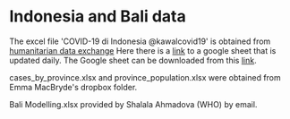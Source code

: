 # Indonesia and Bali data

The excel file 'COVID-19 di Indonesia @kawalcovid19' is obtained from 
[humanitarian data exchange](https://data.humdata.org/dataset/indonesia-covid-19-cases-recoveries-and-deaths-per-province)
Here there is a [link](https://docs.google.com/spreadsheets/d/1ma1T9hWbec1pXlwZ89WakRk-OfVUQZsOCFl4FwZxzVw/htmlview#) to a google sheet that is updated daily. The Google sheet can be downloaded from this [link](https://docs.google.com/spreadsheets/d/1ma1T9hWbec1pXlwZ89WakRk-OfVUQZsOCFl4FwZxzVw/export?format=xlsx&id=1ma1T9hWbec1pXlwZ89WakRk-OfVUQZsOCFl4FwZxzVw). 


cases_by_province.xlsx and province_population.xlsx were obtained from Emma MacBryde's dropbox folder.

Bali Modelling.xlsx provided by Shalala Ahmadova (WHO) by email.